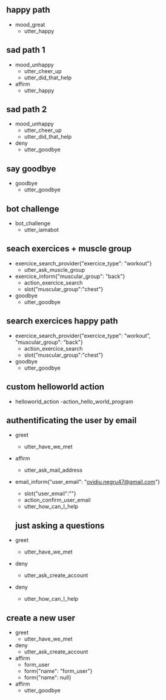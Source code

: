 ## happy path
* mood_great
  - utter_happy

## sad path 1
* mood_unhappy
  - utter_cheer_up
  - utter_did_that_help
* affirm
  - utter_happy

## sad path 2
* mood_unhappy
  - utter_cheer_up
  - utter_did_that_help
* deny
  - utter_goodbye

## say goodbye
* goodbye
  - utter_goodbye

## bot challenge
* bot_challenge
  - utter_iamabot
   
## seach exercices + muscle group
* exercice_search_provider{"exercice_type": "workout"}
   - utter_ask_muscle_group
* exercice_inform{"muscular_group": "back"}
   - action_exercice_search 
   - slot{"muscular_group":"chest"}
* goodbye
   - utter_goodbye
   
 ## search exercices happy path
* exercice_search_provider{"exercice_type": "workout", "muscular_group": "back"}
   - action_exercice_search
   - slot{"muscular_group":"chest"}
* goodbye
   - utter_goodbye  

## custom helloworld action
* helloworld_action
   -action_hello_world_program


## authentificating the user by email
* greet
  - utter_have_we_met
* affirm
  - utter_ask_mail_address
* email_inform{"user_email": "ovidiu.negru47@gmail.com"}
  - slot{"user_email":""}
  - action_confirm_user_email
  - utter_how_can_I_help

  ## just asking a questions
* greet
  - utter_have_we_met
* deny
  - utter_ask_create_account
* deny
  - utter_how_can_I_help 
  
## create a new user
* greet
  - utter_have_we_met
* deny
  - utter_ask_create_account
* affirm
  - form_user
  - form{"name": "form_user"}
  - form{"name": null}
* affirm
  - utter_goodbye
